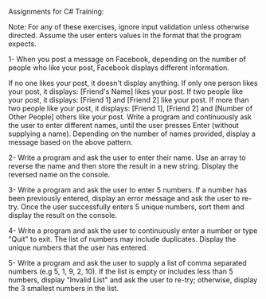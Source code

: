 Assignments for C# Training: 

Note: For any of these exercises, ignore input validation unless otherwise directed. Assume the user enters values in the format that the program expects.



1- When you post a message on Facebook, depending on the number of people who like your post, Facebook displays different information.

If no one likes your post, it doesn't display anything.
If only one person likes your post, it displays: [Friend's Name] likes your post.
If two people like your post, it displays: [Friend 1] and [Friend 2] like your post.
If more than two people like your post, it displays: [Friend 1], [Friend 2] and [Number of Other People] others like your post.
Write a program and continuously ask the user to enter different names, until the user presses Enter (without supplying a name). Depending on the number of names provided, display a message based on the above pattern.



2- Write a program and ask the user to enter their name. Use an array to reverse the name and then store the result in a new string. Display the reversed name on the console.



3- Write a program and ask the user to enter 5 numbers. If a number has been previously entered, display an error message and ask the user to re-try. Once the user successfully enters 5 unique numbers, sort them and display the result on the console.



4- Write a program and ask the user to continuously enter a number or type "Quit" to exit. The list of numbers may include duplicates. Display the unique numbers that the user has entered.



5- Write a program and ask the user to supply a list of comma separated numbers (e.g 5, 1, 9, 2, 10). If the list is empty or includes less than 5 numbers, display "Invalid List" and ask the user to re-try; otherwise, display the 3 smallest numbers in the list.
